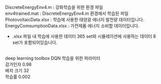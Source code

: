 DiscreteEnergyEnv4.m : 강화학습을 위한 환경 파일<br/>
env4trained.mat : DiscreteEnergyEnv4.m 환경에서 학습된 파일<br/>
PhotovoltaicData.xlsx : 학습에 사용한 태양광 에너지 발전량 데이터입니다. <br/>
EnergyComsumptionData.xlsx : 가전제품 에너지 소비합 데이터입니다. <br/>
- .xlsx 파일 내 학습에 사용한 데이터 365 set와 시뮬레이션에 사용하는 데이터 8 set가 포함되어있습니다.<br/>
<br/>
deep learning toolbox DQN 학습을 위한 파라미터<br/>
감가인자 0.98<br/>
배치 크기 32<br/>
학습률 0.002<br/>

